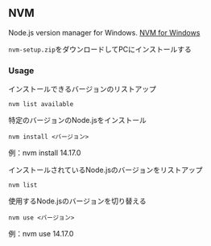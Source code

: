 ## NVM
Node.js version manager for Windows.
[NVM for Windows](https://github.com/coreybutler/nvm-windows)

`nvm-setup.zip`をダウンロードしてPCにインストールする

### Usage
インストールできるバージョンのリストアップ
```
nvm list available
```

特定のバージョンのNode.jsをインストール
```
nvm install <バージョン>
```
例：nvm install 14.17.0

インストールされているNode.jsのバージョンをリストアップ
```
nvm list
```

使用するNode.jsのバージョンを切り替える
```
nvm use <バージョン>
```
例：nvm use 14.17.0
